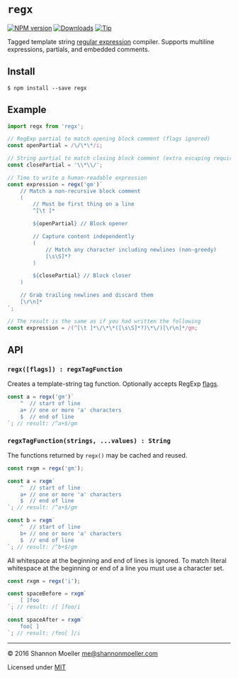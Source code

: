# `regx`

[![NPM version][npm-img]][npm-url] [![Downloads][downloads-img]][npm-url] [![Tip][amazon-img]][amazon-url]

Tagged template string [regular expression][guide] compiler. Supports multiline expressions, partials, and embedded comments.

## Install

    $ npm install --save regx

## Example

```js
import regx from 'regx';

// RegExp partial to match opening block comment (flags ignored)
const openPartial = /\/\*\*/i;

// String partial to match closing block comment (extra escaping required)
const closePartial = '\\*\\/';

// Time to write a human-readable expression
const expression = regx('gm')`
    // Match a non-recursive block comment
    (
        // Must be first thing on a line
        ^[\t ]*

        ${openPartial} // Block opener

        // Capture content independently
        (
            // Match any character including newlines (non-greedy)
            [\s\S]*?
        )

        ${closePartial} // Block closer
    )

    // Grab trailing newlines and discard them
    [\r\n]*
`;

// The result is the same as if you had written the following
const expression = /(^[\t ]*\/\*\*([\s\S]*?)\*\/)[\r\n]*/gm;
```

## API

### `regx([flags]) : regxTagFunction`

Creates a template-string tag function. Optionally accepts RegExp [flags][flags].

```js
const a = regx('gm')`
    ^  // start of line
    a+ // one or more 'a' characters
    $  // end of line
`; // result: /^a+$/gm
```

### `regxTagFunction(strings, ...values) : String`

The functions returned by `regx()` may be cached and reused.

```js
const rxgm = regx('gm');

const a = rxgm`
    ^  // start of line
    a+ // one or more 'a' characters
    $  // end of line
`; // result: /^a+$/gm

const b = rxgm`
    ^  // start of line
    b+ // one or more 'a' characters
    $  // end of line
`; // result: /^b+$/gm
```

All whitespace at the beginning and end of lines is ignored. To match literal whitespace at the beginning or end of a line you must use a character set.

```js
const rxgm = regx('i');

const spaceBefore = rxgm`
    [ ]foo
`; // result: /[ ]foo/i

const spaceAfter = rxgm`
    foo[ ]
`; // result: /foo[ ]/i
```

----

© 2016 Shannon Moeller <me@shannonmoeller.com>

Licensed under [MIT](http://shannonmoeller.com/mit.txt)

[guide]: https://developer.mozilla.org/en-US/docs/Web/JavaScript/Guide/Regular_Expressions
[flags]: https://developer.mozilla.org/en-US/docs/Web/JavaScript/Guide/Regular_Expressions#Advanced_searching_with_flags

[amazon-img]:    https://img.shields.io/badge/amazon-tip_jar-yellow.svg?style=flat-square
[amazon-url]:    https://www.amazon.com/gp/registry/wishlist/1VQM9ID04YPC5?sort=universal-price
[downloads-img]: http://img.shields.io/npm/dm/regx.svg?style=flat-square
[npm-img]:       http://img.shields.io/npm/v/regx.svg?style=flat-square
[npm-url]:       https://npmjs.org/package/regx
